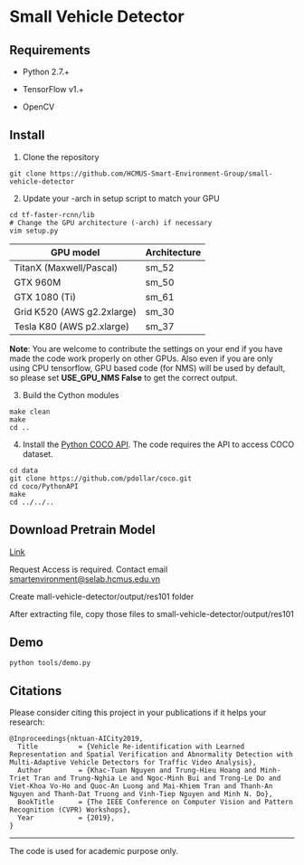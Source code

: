 # Small Vehicle Detector

## Requirements

- Python 2.7.+

- TensorFlow v1.+

- OpenCV 

## Install

1. Clone the repository
  ```Shell
  git clone https://github.com/HCMUS-Smart-Environment-Group/small-vehicle-detector
  ```

2. Update your -arch in setup script to match your GPU
  ```Shell
  cd tf-faster-rcnn/lib
  # Change the GPU architecture (-arch) if necessary
  vim setup.py
  ```

  | GPU model  | Architecture |
  | ------------- | ------------- |
  | TitanX (Maxwell/Pascal) | sm_52 |
  | GTX 960M | sm_50 |
  | GTX 1080 (Ti) | sm_61 |
  | Grid K520 (AWS g2.2xlarge) | sm_30 |
  | Tesla K80 (AWS p2.xlarge) | sm_37 |

  **Note**: You are welcome to contribute the settings on your end if you have made the code work properly on other GPUs. Also even if you are only using CPU tensorflow, GPU based code (for NMS) will be used by default, so please set **USE_GPU_NMS False** to get the correct output.


3. Build the Cython modules
  ```Shell
  make clean
  make
  cd ..
  ```

4. Install the [Python COCO API](https://github.com/pdollar/coco). The code requires the API to access COCO dataset.
  ```Shell
  cd data
  git clone https://github.com/pdollar/coco.git
  cd coco/PythonAPI
  make
  cd ../../..
  ```

## Download Pretrain Model

[Link](https://drive.google.com/drive/folders/1N2ovW8PU8xgQdKTH5LEC43OC3NHl1xf8?usp=sharing)

Request Access is required. Contact email smartenvironment@selab.hcmus.edu.vn

Create mall-vehicle-detector/output/res101 folder

After extracting file, copy those files to small-vehicle-detector/output/res101

## Demo

```
python tools/demo.py
```
## Citations
Please consider citing this project in your publications if it helps your research:

```
@Inproceedings{nktuan-AICity2019,
  Title          = {Vehicle Re-identification with Learned Representation and Spatial Verification and Abnormality Detection with Multi-Adaptive Vehicle Detectors for Traffic Video Analysis},
  Author         = {Khac-Tuan Nguyen and Trung-Hieu Hoang and Minh-Triet Tran and Trung-Nghia Le and Ngoc-Minh Bui and Trong-Le Do and Viet-Khoa Vo-Ho and Quoc-An Luong and Mai-Khiem Tran and Thanh-An Nguyen and Thanh-Dat Truong and Vinh-Tiep Nguyen and Minh N. Do},
  BookTitle      = {The IEEE Conference on Computer Vision and Pattern Recognition (CVPR) Workshops},
  Year           = {2019},
}
```

------------------
The code is used for academic purpose only.
